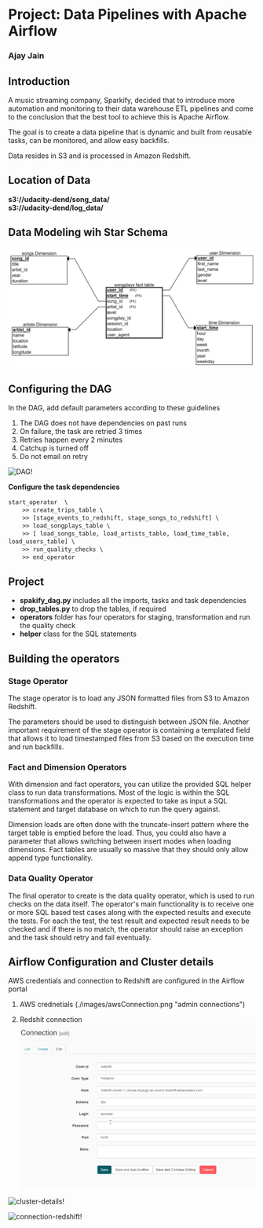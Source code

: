 # Project: Data Pipelines with Apache Airflow
### Ajay Jain

## Introduction

<p>A music streaming company, Sparkify, decided that to introduce more automation and monitoring to their data warehouse ETL pipelines 
  and come to the conclusion that the best tool to achieve this is Apache Airflow.</p>
<p>The goal is to create a data pipeline that is dynamic and built from reusable tasks, can be monitored, and allow easy backfills. </p>
<p>Data resides in S3 and is processed in Amazon Redshift. </p>

## Location of Data

**s3://udacity-dend/song_data/**<br>
**s3://udacity-dend/log_data/**

## Data Modeling wih Star Schema

![song_play_analysis_with_star_schema!](./images/song_play_analysis_with_star_schema.png "song_play_analysis_with_star_schema")

## Configuring the DAG

In the DAG, add default parameters according to these guidelines

1. The DAG does not have dependencies on past runs
2. On failure, the task are retried 3 times
3. Retries happen every 2 minutes
4. Catchup is turned off
5. Do not email on retry


![DAG!](./image/sparkify_dag.PNG "sparkify-dag")

**Configure the task dependencies**
```
start_operator  \
    >> create_trips_table \
    >> [stage_events_to_redshift, stage_songs_to_redshift] \
    >> load_songplays_table \
    >> [ load_songs_table, load_artists_table, load_time_table, load_users_table] \
    >> run_quality_checks \
    >> end_operator
```

## Project 
- **spakify_dag.py** includes all the imports, tasks and task dependencies <br>
- **drop_tables.py** to drop the tables, if required <br>
- **operators** folder has four  operators for  staging, transformation and run the quality check <br>
- **helper** class for the SQL statements

## Building the operators

### Stage Operator
<p>The stage operator is to load any JSON formatted files from S3 to Amazon Redshift.   </p>

<p>The parameters should be used to distinguish between JSON file. Another important requirement of the stage operator is containing a templated field that allows
  it to load timestamped files from S3 based on the execution time and run backfills.</p>

### Fact and Dimension Operators
<p>With dimension and fact operators, you can utilize the provided SQL helper class to run data transformations.
  Most of the logic is within the SQL transformations and the operator is expected to take as input a SQL statement and target database on 
  which to run the query against.</p>

<p>Dimension loads are often done with the truncate-insert pattern where the target table is emptied before the load.
  Thus, you could also have a parameter that allows switching between insert modes when loading dimensions. Fact tables are usually so massive that they should only allow append type functionality.</p>

### Data Quality Operator
<p>The final operator to create is the data quality operator, which is used to run checks on the data itself. The operator's main functionality is to receive one or more SQL based test cases along with the expected results and execute the tests. For each the test, the test result and expected result needs to be checked and if there is no match, the operator should raise an exception and the task should retry and fail eventually.</p>

## Airflow Configuration and Cluster details

 AWS credentials and connection to Redshift are configured in the Airflow portal

1. AWS crednetials
(./images/awsConnection.png "admin connections")

2. Redshit connection
![create connections!](./images/redshiftConnection.png "create connections")


![cluster-details!](./images/cluster-details.png "cluster-details")

![connection-redshift!](./image/connection-redshift.png "connection-redshift")






